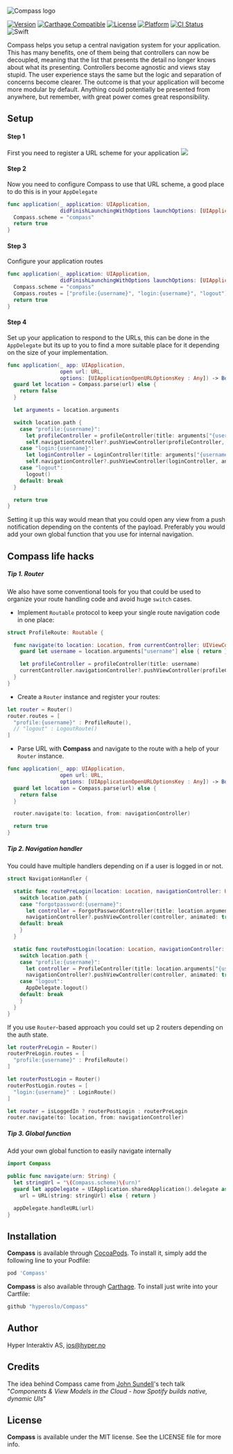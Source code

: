 ![Compass logo](https://raw.githubusercontent.com/hyperoslo/Compass/master/Images/logo_v1.png)

[![Version](https://img.shields.io/cocoapods/v/Compass.svg?style=flat)](http://cocoadocs.org/docsets/Compass)
[![Carthage Compatible](https://img.shields.io/badge/Carthage-compatible-4BC51D.svg?style=flat)](https://github.com/Carthage/Carthage)
[![License](https://img.shields.io/cocoapods/l/Compass.svg?style=flat)](http://cocoadocs.org/docsets/Compass)
[![Platform](https://img.shields.io/cocoapods/p/Compass.svg?style=flat)](http://cocoadocs.org/docsets/Compass)
[![CI Status](http://img.shields.io/travis/hyperoslo/Compass.svg?style=flat)](https://travis-ci.org/hyperoslo/Compass)
![Swift](https://img.shields.io/badge/%20in-swift%203.0-orange.svg)

Compass helps you setup a central navigation system for your application.
This has many benefits, one of them being that controllers can now be
decoupled, meaning that the list that presents the detail no longer knows
about what its presenting. Controllers become agnostic and views stay
stupid. The user experience stays the same but the logic and separation of
concerns become clearer. The outcome is that your application will become
more modular by default. Anything could potentially be presented from
anywhere, but remember, with great power comes great responsibility.

## Setup

#### Step 1
First you need to register a URL scheme for your application
<img src="https://raw.githubusercontent.com/hyperoslo/Compass/master/Images/setup-url-scheme.png">

#### Step 2
Now you need to configure Compass to use that URL scheme, a good place
to do this is in your `AppDelegate`

```swift
func application(_ application: UIApplication,
                 didFinishLaunchingWithOptions launchOptions: [UIApplicationLaunchOptionsKey: Any]?) -> Bool {
  Compass.scheme = "compass"
  return true
}
```
#### Step 3
Configure your application routes

```swift
func application(_ application: UIApplication,
                 didFinishLaunchingWithOptions launchOptions: [UIApplicationLaunchOptionsKey: Any]?) -> Bool {
  Compass.scheme = "compass"
  Compass.routes = ["profile:{username}", "login:{username}", "logout"]
  return true
}
```
#### Step 4
Set up your application to respond to the URLs, this can be done in the `AppDelegate` but its up to you to find a more suitable place for it depending on the size of your implementation.

```swift
func application(_ app: UIApplication,
                 open url: URL,
                 options: [UIApplicationOpenURLOptionsKey : Any]) -> Bool {
  guard let location = Compass.parse(url) else {
    return false
  }

  let arguments = location.arguments

  switch location.path {
    case "profile:{username}":
      let profileController = profileController(title: arguments["{username}"])
      self.navigationController?.pushViewController(profileController, animated: true)
    case "login:{username}":
      let loginController = LoginController(title: arguments["{username}"])
      self.navigationController?.pushViewController(loginController, animated: true)
    case "logout":
      logout()
    default: break
  }

  return true
}
```

Setting it up this way would mean that
you could open any view from a push notification depending on the contents of the payload.
Preferably you would add your own global function that you use for internal navigation.

## Compass life hacks

##### Tip 1. Router
We also have some conventional tools for you that could be used to organize your
route handling code and avoid huge `switch` cases.

- Implement `Routable` protocol to keep your single route navigation code
in one place:
```swift
struct ProfileRoute: Routable {

  func navigate(to location: Location, from currentController: UIViewController) {
    guard let username = location.arguments["username"] else { return }

    let profileController = profileController(title: username)
    currentController.navigationController?.pushViewController(profileController, animated: true)
  }
}
```

- Create a `Router` instance and register your routes:
```swift
let router = Router()
router.routes = [
  "profile:{username}" : ProfileRoute(),
  // "logout" : LogoutRoute()
]
```

- Parse URL with **Compass** and navigate to the route with a help of your
`Router` instance.
```swift
func application(_ app: UIApplication,
                 open url: URL,
                 options: [UIApplicationOpenURLOptionsKey : Any]) -> Bool {
  guard let location = Compass.parse(url) else {
    return false
  }

  router.navigate(to: location, from: navigationController)

  return true
}
```

##### Tip 2. Navigation handler
You could have multiple handlers depending on if a user is logged in or not.
```swift
struct NavigationHandler {

  static func routePreLogin(location: Location, navigationController: UINavigationController) {
    switch location.path {
    case "forgotpassword:{username}":
      let controller = ForgotPasswordController(title: location.arguments["{username}"])
      navigationController?.pushViewController(controller, animated: true)
    default: break
    }
  }

  static func routePostLogin(location: Location, navigationController: UINavigationController) {
    switch location.path {
    case "profile:{username}":
      let controller = ProfileController(title: location.arguments["{username}"])
      navigationController?.pushViewController(controller, animated: true)
    case "logout":
      AppDelegate.logout()
    default: break
    }
  }
}
```

If you use `Router`-based approach you could set up 2 routers depending on the
auth state.
```swift
let routerPreLogin = Router()
routerPreLogin.routes = [
  "profile:{username}" : ProfileRoute()
]

let routerPostLogin = Router()
routerPostLogin.routes = [
  "login:{username}" : LoginRoute()
]

let router = isLoggedIn ? routerPostLogin : routerPreLogin
router.navigate(to: location, from: navigationController)
```

##### Tip 3. Global function
Add your own global function to easily navigate internally
``` swift
import Compass

public func navigate(urn: String) {
  let stringUrl = "\(Compass.scheme)\(urn)"
  guard let appDelegate = UIApplication.sharedApplication().delegate as? ApplicationDelegate,
    url = URL(string: stringUrl) else { return }

  appDelegate.handleURL(url)
}
```

## Installation

**Compass** is available through [CocoaPods](http://cocoapods.org). To install
it, simply add the following line to your Podfile:

```ruby
pod 'Compass'
```

**Compass** is also available through [Carthage](https://github.com/Carthage/Carthage).
To install just write into your Cartfile:

```ruby
github "hyperoslo/Compass"
```

## Author

Hyper Interaktiv AS, ios@hyper.no

## Credits

The idea behind Compass came from [John Sundell](https://github.com/JohnSundell)'s tech talk "*Components & View Models in the Cloud - how Spotify builds native, dynamic UIs*"

## License

**Compass** is available under the MIT license. See the LICENSE file for more info.
